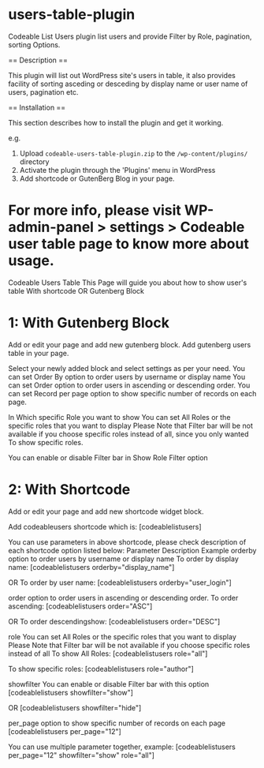 # users-table-plugin

Codeable List Users plugin list users and provide Filter by Role, pagination, sorting Options.

== Description ==

This plugin will list out WordPress site's users in table, it also provides facility of sorting asceding or desceding by display name or user name of users, pagination etc.

== Installation ==

This section describes how to install the plugin and get it working.

e.g.

1. Upload `codeable-users-table-plugin.zip` to the `/wp-content/plugins/` directory
2. Activate the plugin through the 'Plugins' menu in WordPress
3. Add shortcode or GutenBerg Blog in your page.

# For more info, please visit WP-admin-panel > settings > Codeable user table page to know more about usage.

Codeable Users Table
This Page will guide you about how to show user's table With shortcode OR Gutenberg Block

# 1: With Gutenberg Block

Add or edit your page and add new gutenberg block.
Add gutenberg users table in your page.

Select your newly added block and select settings as per your need.
You can set Order By option to order users by username or display name
You can set Order option to order users in ascending or descending order.
You can set Record per page option to show specific number of records on each page.

In Which specific Role you want to show You can set All Roles or the specific roles that you want to display
Please Note that Filter bar will be not available if you choose specific roles instead of all, since you only wanted
To show specific roles.

You can enable or disable Filter bar in Show Role Filter option

# 2: With Shortcode

Add or edit your page and add new shortcode widget block.

Add codeableusers shortcode which is:
[codeablelistusers]

You can use parameters in above shortcode, please check description of each shortcode option listed below:
Parameter	Description	Example
orderby	option to order users by username or display name	To order by display name:
[codeablelistusers orderby="display_name"]

OR To order by user name:
[codeablelistusers orderby="user_login"]

order	option to order users in ascending or descending order.	To order ascending:
[codeablelistusers order="ASC"]

OR To order descendingshow:
[codeablelistusers order="DESC"]

role	You can set All Roles or the specific roles that you want to display
Please Note that Filter bar will be not available 
if you choose specific roles instead of all	To show All Roles:
[codeablelistusers role="all"]

To show specific roles:
[codeablelistusers role="author"]

showfilter	You can enable or disable Filter bar with this option	
[codeablelistusers showfilter="show"]

OR
[codeablelistusers showfilter="hide"]

per_page	option to show specific number of records on each page	
[codeablelistusers per_page="12"]

You can use multiple parameter together, example:
[codeablelistusers per_page="12" showfilter="show" role="all"]

